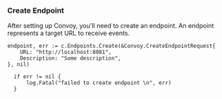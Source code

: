 ### Create Endpoint

After setting up Convoy, you'll need to create an endpoint. An endpoint represents a target URL to receive events.

```go[example]
endpoint, err := c.Endpoints.Create(&Convoy.CreateEndpointRequest{
    URL: "http://localhost:8081",
    Description: "Some description",
}, nil)

  if err != nil {
      log.Fatal("failed to create endpoint \n", err)
  }
```
